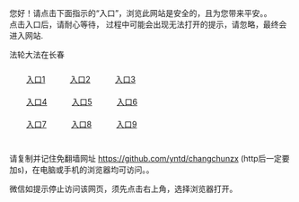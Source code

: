 您好！请点击下面指示的“入口”，浏览此网站是安全的，且为您带来平安。。 <br/>
点击入口后，请耐心等待， 过程中可能会出现无法打开的提示，请忽略，最终会进入网站. </br>

法轮大法在长春<br/>
<div style="padding:10px"><a style="margin:20px" target="_blank" href="https://d3dvnpkhkhzzkf.cloudfront.net/2Qpsp?dwirltu" id="ccLink1" rel="nofollow">入口1</a> <a target="_blank" style="margin:20px" href="https://d3n9u31o8tkaaa.cloudfront.net/2Qpsp?jykwwlda" id="ccLink2" rel="nofollow">入口2</a> <a style="margin:20px" target="_blank" href="https://d2xi2zrjtgoxol.cloudfront.net/2Qpsp?tgjnrcbp" id="ccLink3" rel="nofollow">入口3</a></div>

<div style="padding:10px" ><a style="margin:20px" target="_blank" href="https://d3dvnpkhkhzzkf.cloudfront.net/2Qpsp?dwirltu" id="ccLink4" rel="nofollow">入口4</a> <a style="margin:20px" href="https://d3n9u31o8tkaaa.cloudfront.net/2Qpsp?jykwwlda" target="_blank" id="ccLink5" rel="nofollow">入口5</a> <a style="margin:20px" href="https://d2xi2zrjtgoxol.cloudfront.net/2Qpsp?tgjnrcbp" target="_blank" id="ccLink6" rel="nofollow">入口6</a></div>

<div style="padding:10px"><a style="margin:20px" target="_blank" href="https://d3dvnpkhkhzzkf.cloudfront.net/2Qpsp?dwirltu" id="ccLink7" rel="nofollow">入口7</a> <a style="margin:20px" href="https://d3n9u31o8tkaaa.cloudfront.net/2Qpsp?jykwwlda" target="_blank" id="ccLink8" rel="nofollow">入口8</a> <a style="margin:20px" target="_blank" href="https://d2xi2zrjtgoxol.cloudfront.net/2Qpsp?tgjnrcbp" id="ccLink9" rel="nofollow">入口9</a></div>

<br/>



请复制并记住免翻墙网址 https://github.com/yntd/changchunzx (http后一定要加s)，在电脑或手机的浏览器均可访问。。<br/>

微信如提示停止访问该网页，须先点击右上角，选择浏览器打开。
